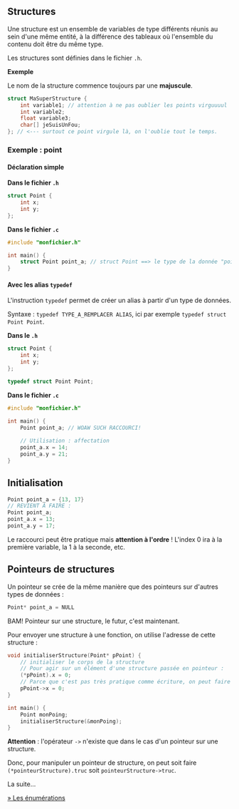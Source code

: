 Structures
----------

Une structure est un ensemble de variables de type différents réunis au sein d'une même entité, à la différence des tableaux où l'ensemble du contenu doit être du même type.


Les structures sont définies dans le fichier `.h`.

**Exemple**

Le nom de la structure commence toujours par une **majuscule**.

```c
struct MaSuperStructure {
	int variable1; // attention à ne pas oublier les points virguuuul
	int variable2;
	float variable3;
	char[] jeSuisUnFou;
}; // <--- surtout ce point virgule là, on l'oublie tout le temps.
```

### Exemple : point

#### Déclaration simple

**Dans le fichier `.h`**

```c
struct Point {
	int x;
	int y;
};
```

**Dans le fichier `.c`**

```c
#include "monfichier.h"

int main() {
	struct Point point_a; // struct Point ==> le type de la donnée "point_a"
}
```

#### Avec les alias `typedef`

L'instruction `typedef` permet de créer un alias à partir d'un type de données.

Syntaxe : `typedef TYPE_A_REMPLACER ALIAS`, ici par exemple `typedef struct Point Point`.

**Dans le `.h`**

```c
struct Point {
	int x;
	int y;
};

typedef struct Point Point;
```

**Dans le fichier `.c`**

```c
#include "monfichier.h"

int main() {
	Point point_a; // WOAW SUCH RACCOURCI!
	
	// Utilisation : affectation
	point_a.x = 14;
	point_a.y = 21;
}
```

## Initialisation

```c
Point point_a = {13, 17}
// REVIENT À FAIRE :
Point point_a;
point_a.x = 13;
point_a.y = 17;
```

Le raccourci peut être pratique mais **attention à l'ordre** ! L'index 0 ira à la première variable, la 1 à la seconde, etc.

## Pointeurs de structures

Un pointeur se crée de la même manière que des pointeurs sur d'autres types de données :

```c
Point* point_a = NULL
```

BAM! Pointeur sur une structure, le futur, c'est maintenant.

Pour envoyer une structure à une fonction, on utilise l'adresse de cette structure :

```c
void initialiserStructure(Point* pPoint) {
	// initialiser le corps de la structure
	// Pour agir sur un élément d'une structure passée en pointeur :
	(*pPoint).x = 0;
	// Parce que c'est pas très pratique comme écriture, on peut faire ça :
	pPoint->x = 0;
}

int main() {
	Point monPoing;
	initialiserStructure(&monPoing);
}
```

**Attention** : l'opérateur `->` n'existe que dans le cas d'un pointeur sur une structure.

Donc, pour manipuler un pointeur de structure, on peut soit faire `(*pointeurStructure).truc` soit `pointeurStructure->truc`.

La suite...

[&raquo; Les énumérations](enumerations.md)